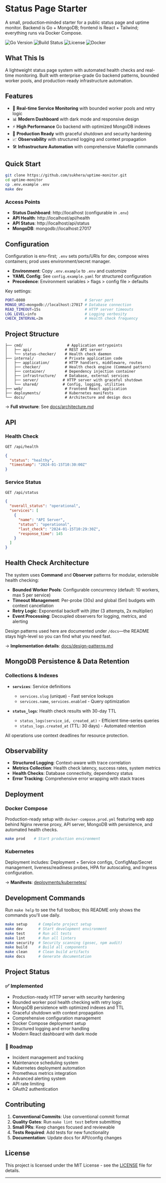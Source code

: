 # Status Page Starter

A small, production‑minded starter for a public status page and uptime monitor. Backend is Go + MongoDB; frontend is React + Tailwind; everything runs via Docker Compose.

![Go Version](https://img.shields.io/badge/Go-1.24+-blue.svg)
![Build Status](https://img.shields.io/badge/build-passing-green.svg)
![License](https://img.shields.io/badge/license-MIT-blue.svg)
![Docker](https://img.shields.io/badge/docker-ready-blue.svg)

## What This Is

A lightweight status page system with automated health checks and real-time monitoring. Built with enterprise-grade Go backend patterns, bounded worker pools, and production-ready infrastructure automation.

## Features

- 🔄 **Real-time Service Monitoring** with bounded worker pools and retry logic
- 📊 **Modern Dashboard** with dark mode and responsive design  
- ⚡ **High Performance** Go backend with optimized MongoDB indexes
- 🐳 **Production Ready** with graceful shutdown and security hardening
- 📈 **Observability** with structured logging and context propagation
- 🛠️ **Infrastructure Automation** with comprehensive Makefile commands

## Quick Start

```bash
git clone https://github.com/sukhera/uptime-monitor.git
cd uptime-monitor
cp .env.example .env
make dev
```

### Access Points

- **Status Dashboard**: http://localhost (configurable in `.env`)
- **API Health**: http://localhost/api/health
- **API Status**: http://localhost/api/status  
- **MongoDB**: mongodb://localhost:27017

## Configuration

Configuration is env-first; `.env` sets ports/URIs for dev, compose wires containers; prod uses environment/secret manager.

- **Environment**: Copy `.env.example` to `.env` and customize
- **YAML Config**: See `config.example.yaml` for structured configuration
- **Precedence**: Environment variables > flags > config file > defaults

Key settings:
```bash
PORT=8080                           # Server port
MONGO_URI=mongodb://localhost:27017 # Database connection
READ_TIMEOUT=15s                    # HTTP server timeouts
LOG_LEVEL=info                      # Logging verbosity
CHECK_INTERVAL=2m                   # Health check frequency
```

## Project Structure

```
├── cmd/                    # Application entrypoints
│   ├── api/               # REST API server
│   └── status-checker/    # Health check daemon
├── internal/              # Private application code
│   ├── application/       # HTTP handlers, middleware, routes
│   ├── checker/           # Health check engine (Command pattern)
│   ├── container/         # Dependency injection container
│   ├── infrastructure/    # Database, external services
│   ├── server/           # HTTP server with graceful shutdown
│   └── shared/           # Config, logging, utilities
├── web/                   # Frontend React application
├── deployments/           # Kubernetes manifests
└── docs/                  # Architecture and design docs
```

→ **Full structure**: See [docs/architecture.md](docs/architecture.md)

## API

### Health Check
```bash
GET /api/health
```
```json
{
  "status": "healthy",
  "timestamp": "2024-01-15T10:30:00Z"
}
```

### Service Status
```bash
GET /api/status
```
```json
{
  "overall_status": "operational",
  "services": [
    {
      "name": "API Server",
      "status": "operational",
      "last_check": "2024-01-15T10:29:30Z",
      "response_time": 145
    }
  ]
}
```

## Health Check Architecture

The system uses **Command** and **Observer** patterns for modular, extensible health checking:

- **Bounded Worker Pools**: Configurable concurrency (default: 10 workers, max 5 per service)
- **Timeout Management**: Per-probe (30s) and global (5m) budgets with context cancellation
- **Retry Logic**: Exponential backoff with jitter (3 attempts, 2x multiplier)
- **Event Processing**: Decoupled observers for logging, metrics, and alerting

Design patterns used here are documented under `/docs`—the README stays high-level so you can find what you need fast.

→ **Implementation details**: [docs/design-patterns.md](docs/design-patterns.md)

## MongoDB Persistence & Data Retention

### Collections & Indexes

- **`services`**: Service definitions
  - `services.slug` (unique) - Fast service lookups
  - `services.name`, `services.enabled` - Query optimization
  
- **`status_logs`**: Health check results with 30-day TTL
  - `status_logs(service_id, created_at)` - Efficient time-series queries
  - `status_logs.created_at` (TTL: 30 days) - Automated retention

All operations use context deadlines for resource protection.

## Observability

- **Structured Logging**: Context-aware with trace correlation
- **Metrics Collection**: Health check latency, success rates, system metrics
- **Health Checks**: Database connectivity, dependency status
- **Error Tracking**: Comprehensive error wrapping with stack traces

## Deployment

### Docker Compose
Production-ready setup with `docker-compose.prod.yml` featuring web app behind Nginx reverse proxy, API server, MongoDB with persistence, and automated health checks.

```bash
make prod    # Start production environment
```

### Kubernetes
Deployment includes: Deployment + Service configs, ConfigMap/Secret management, liveness/readiness probes, HPA for autoscaling, and Ingress configuration.

→ **Manifests**: [deployments/kubernetes/](deployments/kubernetes/)

## Development Commands

Run `make help` to see the full toolbox; this README only shows the commands you'll use daily.

```bash
make setup     # Complete project setup
make dev       # Start development environment  
make test      # Run all tests
make lint      # Run all linters
make security  # Security scanning (gosec, npm audit)
make build     # Build all components
make clean     # Clean build artifacts
make docs      # Generate documentation
```

## Project Status

### ✅ Implemented
- Production-ready HTTP server with security hardening
- Bounded worker pool health checking with retry logic
- MongoDB persistence with optimized indexes and TTL
- Graceful shutdown with context propagation
- Comprehensive configuration management
- Docker Compose deployment setup
- Structured logging and error handling
- Modern React dashboard with dark mode

### 🚧 Roadmap
- Incident management and tracking
- Maintenance scheduling system
- Kubernetes deployment automation
- Prometheus metrics integration
- Advanced alerting system
- API rate limiting
- OAuth2 authentication

## Contributing

1. **Conventional Commits**: Use conventional commit format
2. **Quality Gates**: Run `make lint test` before submitting
3. **Small PRs**: Keep changes focused and reviewable
4. **Tests Required**: Add tests for new functionality
5. **Documentation**: Update docs for API/config changes

## License

This project is licensed under the MIT License - see the [LICENSE](LICENSE) file for details.

---
